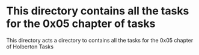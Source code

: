 # This directory contains all the tasks for the 0x05 chapter of tasks
This directory acts a directory to contains all the tasks for the 0x05 chapter of Holberton Tasks
